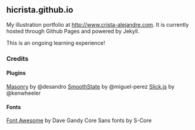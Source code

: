 ## hicrista.github.io

My illustration portfolio at http://www.crista-alejandre.com. 
It is currently hosted through Github Pages and powered by Jekyll. 

This is an ongoing learning experience! 

### Credits
#### Plugins
[Masonry](https://github.com/desandro/masonry) by @desandro 
[SmoothState](https://github.com/miguel-perez/smoothState.js) by @miguel-perez
[Slick.js](https://github.com/kenwheeler/slick) by @kenwheeler

#### Fonts
[Font Awesome](http://fontawesome.io/) by Dave Gandy
Core Sans fonts by S-Core